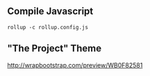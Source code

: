 ## Compile Javascript

```
rollup -c rollup.config.js
```

## "The Project" Theme

http://wrapbootstrap.com/preview/WB0F82581